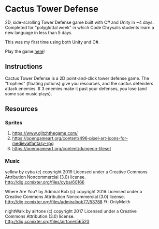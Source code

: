 # Cactus Tower Defense
2D, side-scrolling Tower Defense game built with C# and Unity in ~4 days. Completed for "polyglottal week" in which Code Chrysalis students learn a new language in less than 5 days. 

This was my first time using both Unity and C#. 

Play the game [here](https://marysed.github.io/tower-defense/)!

## Instructions

Cactus Tower Defense is a 2D point-and-click tower defense game. The "trophies" (floating potions) give you resources, and the cactus defenders attack enemies. If 3 enemies make it past your defenses, you lose (and some sad music plays).  


## Resources 

### Sprites

1. https://www.glitchthegame.com/
2. https://opengameart.org/content/496-pixel-art-icons-for-medievalfantasy-rpg
3. https://opengameart.org/content/dungeon-tileset

### Music

yellow by cyba (c) copyright 2019 Licensed under a Creative Commons Attribution Noncommercial  (3.0) license. http://dig.ccmixter.org/files/cyba/60166 

Where Are You? by Admiral Bob (c) copyright 2016 Licensed under a Creative Commons Attribution Noncommercial  (3.0) license. http://dig.ccmixter.org/files/admiralbob77/53788 Ft: OnlyMeith

nightWalk by airtone (c) copyright 2017 Licensed under a Creative Commons Attribution (3.0) license. http://dig.ccmixter.org/files/airtone/56520 


